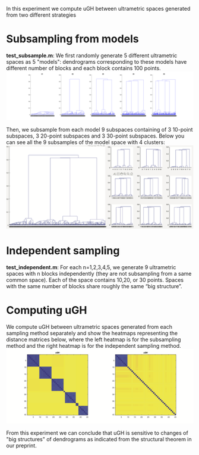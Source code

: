 In this experiment we compute uGH between ultrametric spaces generated from two different strategies


# Subsampling from models
**test_subsample.m**: We first randomly generate 5 different ultrametric spaces as 5 "models": dendrograms corresponding to these models have different number of blocks and each block contains 100 points.
![output](https://github.com/ndag/ultrametrics/blob/master/experimental_demonstration/5models.png)

Then, we subsample from each model 9 subspaces containing of 3 10-point subspaces, 3 20-point subspaces and 3 30-point subspaces. Below you can see all the 9 subsamples of the model space with 4 clusters:
![output](https://github.com/ndag/ultrametrics/blob/master/experimental_demonstration/subsampling.png)

# Independent sampling
**test_independent.m**: For each n=1,2,3,4,5, we generate 9 ultrametric spaces with n blocks independently (they are not subsampling from a same common space). Each of the space contains 10,20, or 30 points. Spaces with the same number of blocks share roughly the same “big structure”.

# Computing uGH
We compute uGH between ultrametric spaces generated from each sampling method separately and show the heatmaps representing the distance matrices below, where the left heatmap is for the subsampling method and the right heatmap is for the independent sampling method.
![output](https://github.com/ndag/ultrametrics/blob/master/experimental_demonstration/ugh_result.png)


From this experiment we can conclude that uGH is sensitive to changes of "big structures" of dendrograms as indicated from the structural theorem in our preprint.
